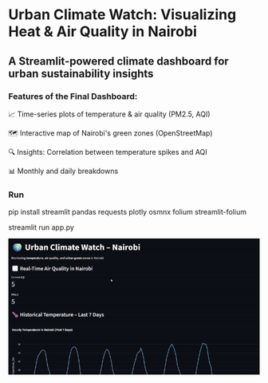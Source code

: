 # Urban Climate Watch: Visualizing Heat & Air Quality in Nairobi
## A Streamlit-powered climate dashboard for urban sustainability insights

### Features of the Final Dashboard:
📈 Time-series plots of temperature & air quality (PM2.5, AQI)

🗺️ Interactive map of Nairobi's green zones (OpenStreetMap)

🔍 Insights: Correlation between temperature spikes and AQI

📊 Monthly and daily breakdowns

### Run
pip install streamlit pandas requests plotly osmnx folium streamlit-folium

streamlit run app.py

![Output](media\Output.gif)
